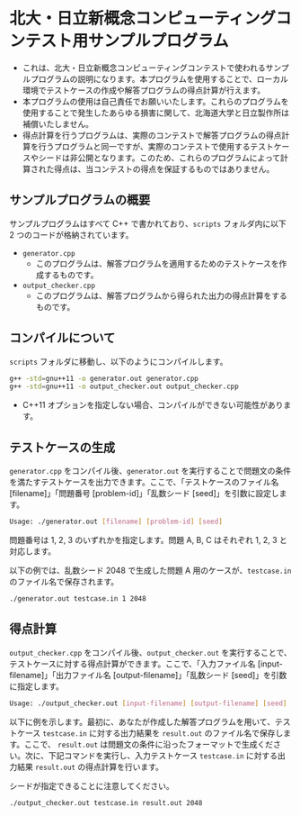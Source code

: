 # 北大・日立新概念コンピューティングコンテスト用サンプルプログラム

* これは、北大・日立新概念コンピューティングコンテストで使われるサンプルプログラムの説明になります。本プログラムを使用することで、ローカル環境でテストケースの作成や解答プログラムの得点計算が行えます。
* 本プログラムの使用は自己責任でお願いいたします。これらのプログラムを使用することで発生したあらゆる損害に関して、北海道大学と日立製作所は補償いたしません。
* 得点計算を行うプログラムは、実際のコンテストで解答プログラムの得点計算を行うプログラムと同一ですが、実際のコンテストで使用するテストケースやシードは非公開となります。このため、これらのプログラムによって計算された得点は、当コンテストの得点を保証するものではありません。

## サンプルプログラムの概要

サンプルプログラムはすべて C++ で書かれており、`scripts` フォルダ内に以下 2 つのコードが格納されています。

* `generator.cpp`
    * このプログラムは、解答プログラムを適用するためのテストケースを作成するものです。
* `output_checker.cpp`
    * このプログラムは、解答プログラムから得られた出力の得点計算をするものです。

## コンパイルについて

`scripts` フォルダに移動し、以下のようにコンパイルします。

```bash
g++ -std=gnu++11 -o generator.out generator.cpp
g++ -std=gnu++11 -o output_checker.out output_checker.cpp
```

* C++11 オプションを指定しない場合、コンパイルができない可能性があります。

## テストケースの生成

`generator.cpp` をコンパイル後、`generator.out` を実行することで問題文の条件を満たすテストケースを出力できます。ここで、「テストケースのファイル名 [filename]」「問題番号 [problem-id]」「乱数シード [seed]」を引数に設定します。

```bash
Usage: ./generator.out [filename] [problem-id] [seed]
```

問題番号は 1, 2, 3 のいずれかを指定します。問題 A, B, C はそれぞれ 1, 2, 3 と対応します。

以下の例では、乱数シード 2048 で生成した問題 A 用のケースが、`testcase.in` のファイル名で保存されます。

```bash
./generator.out testcase.in 1 2048
```

## 得点計算

`output_checker.cpp` をコンパイル後、`output_checker.out` を実行することで、テストケースに対する得点計算ができます。ここで、「入力ファイル名 [input-filename]」「出力ファイル名 [output-filename]」「乱数シード [seed]」を引数に指定します。

```bash
Usage: ./output_checker.out [input-filename] [output-filename] [seed]
```

以下に例を示します。最初に、あなたが作成した解答プログラムを用いて、テストケース `testcase.in` に対する出力結果を `result.out` のファイル名で保存します。ここで、 `result.out` は問題文の条件に沿ったフォーマットで生成ください。次に、下記コマンドを実行し、入力テストケース `testcase.in` に対する出力結果 `result.out` の得点計算を行います。

シードが指定できることに注意してください。

```bash
./output_checker.out testcase.in result.out 2048
```
